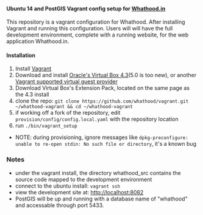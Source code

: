 #### Ubuntu 14 and PostGIS Vagrant config setup for [Whathood.in](https://github.com/jimRsmiley/whathood)

This repository is a vagrant configuration for Whathood. After installing Vagrant and running this configuration. Users will will have the full development environment, complete with a running website, for the web application Whathood.in.

#### Installation
1. Install [Vagrant](https://www.vagrantup.com/downloads.html)
2. Download and install [Oracle's Virtual Box 4.3](https://www.virtualbox.org/wiki/Download_Old_Builds_4_3)(5.0 is too new), or another [Vagrant supported virtual guest provider](http://docs.vagrantup.com/v2/providers/)
4. Download Virtual Box's Extension Pack, located on the same page as the 4.3 install
5. clone the repo: `git clone https://github.com/whathood/vagrant.git ~/whathood-vagrant && cd ~/whathood-vagrant`
6. if working off a fork of the repository, edit `provision/config/config.local.yaml` with the repository location
7. run `./bin/vagrant_setup`
  * NOTE: during provisioning, ignore messages like `dpkg-preconfigure: unable to re-open stdin: No such file or directory`, it's a known bug

### Notes
* under the vagrant install, the directory whathood_src contains the source code mapped to the development environment
* connect to the ubuntu install: `vagrant ssh`
* view the development site at: [http://localhost:8082](http://localhost:8082)
* PostGIS will be up and running with a database name of "whathood" and accessable through port 5433.
